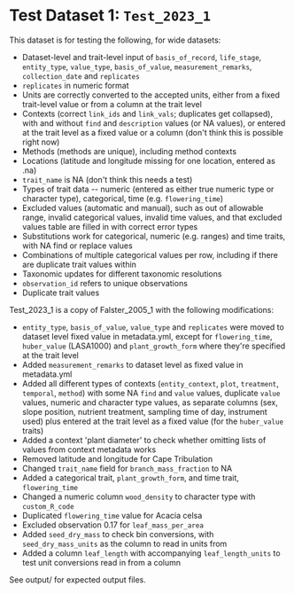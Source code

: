 
# Test Dataset 1: `Test_2023_1`

This dataset is for testing the following, for wide datasets:
- Dataset-level and trait-level input of `basis_of_record`, `life_stage`, `entity_type`, `value_type`, `basis_of_value`, `measurement_remarks`, `collection_date` and `replicates`
- `replicates` in numeric format
- Units are correctly converted to the accepted units, either from a fixed trait-level value or from a column at the trait level
- Contexts (correct `link_ids` and `link_vals`; duplicates get collapsed), with and without `find` and `description` values (or NA values), or entered at the trait level as a fixed value or a column (don't think this is possible right now)
- Methods (methods are unique), including method contexts
- Locations (latitude and longitude missing for one location, entered as .na)
- `trait_name` is NA (don't think this needs a test)
- Types of trait data -- numeric (entered as either true numeric type or character type), categorical, time (e.g. `flowering_time`)
- Excluded values (automatic and manual), such as out of allowable range, invalid categorical values, invalid time values, and that excluded values table are filled in with correct error types
- Substitutions work for categorical, numeric (e.g. ranges) and time traits, with NA find or replace values
- Combinations of multiple categorical values per row, including if there are duplicate trait values within
- Taxonomic updates for different taxonomic resolutions
- `observation_id` refers to unique observations
- Duplicate trait values

Test_2023_1 is a copy of Falster_2005_1 with the following modifications:
- `entity_type`, `basis_of_value`, `value_type` and `replicates` were moved to dataset level fixed value in metadata.yml, except for `flowering_time`, `huber_value` (LASA1000) and `plant_growth_form` where they're specified at the trait level
- Added `measurement_remarks` to dataset level as fixed value in metadata.yml
- Added all different types of contexts (`entity_context`, `plot`, `treatment`, `temporal`, `method`) with some NA `find` and `value` values, duplicate `value` values, numeric and character type values, as separate columns (sex, slope position, nutrient treatment, sampling time of day, instrument used) plus entered at the trait level as a fixed value (for the `huber_value` traits)
- Added a context 'plant diameter' to check whether omitting lists of values from context metadata works
- Removed latitude and longitude for Cape Tribulation
- Changed `trait_name` field for `branch_mass_fraction` to NA
- Added a categorical trait, `plant_growth_form`, and time trait, `flowering_time`
- Changed a numeric column `wood_density` to character type with `custom_R_code`
- Duplicated `flowering_time` value for Acacia celsa
- Excluded observation 0.17 for `leaf_mass_per_area`
- Added `seed_dry_mass` to check bin conversions, with `seed_dry_mass_units` as the column to read in units from
- Added a column `leaf_length` with accompanying `leaf_length_units` to test unit conversions read in from a column

See output/ for expected output files.
